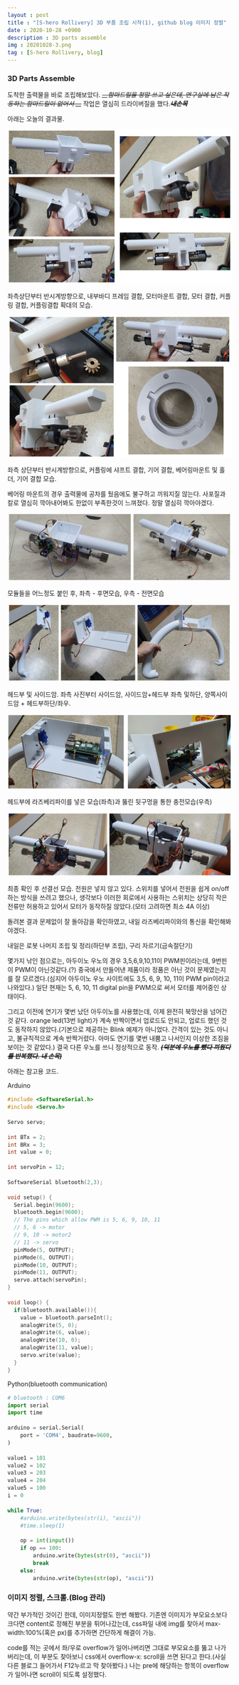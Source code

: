 ```yaml
---
layout : post
title : "[S-hero Rollivery] 3D 부품 조립 시작(1), github blog 이미지 정렬"
date : 2020-10-28 +0900
description : 3D parts assemble
img : 20201028-3.png
tag : [S-hero Rollivery, blog]
---
```


### 3D Parts Assemble

 도착한 출력물을 바로 조립해보았다. *~~__함마드릴을 정말 쓰고 싶은데, 연구실에 남은 작동하는 함마드릴이 없어서 __~~* 작업은 열심히 드라이버질을 했다.__~~*내손목*~~__

 아래는 오늘의 결과물.

![img1](https://raw.githubusercontent.com/ReaperMaKNaE/reapermaknae.github.io/main/assets/img/20201028-1.jpg)

좌측상단부터 반시계방향으로, 내부바디 프레임 결합, 모터마운트 결합, 모터 결합, 커플링 결합, 커플링결합 확대의 모습.

![img2](https://raw.githubusercontent.com/ReaperMaKNaE/reapermaknae.github.io/main/assets/img/20201028-2.png)

좌측 상단부터 반시계방향으로, 커플링에 샤프트 결합, 기어 결합, 베어링마운트 및 홀더, 기어 결합 모습.

 베어링 마운트의 경우 출력물에 공차를 뒀음에도 불구하고 끼워지질 않는다. 사포질과 칼로 열심히 깍아내어봐도 한없이 부족한것이 느껴졌다. 정말 열심히 깍아야겠다.

![img3](https://raw.githubusercontent.com/ReaperMaKNaE/reapermaknae.github.io/main/assets/img/20201028-3.png)

모듈들을 어느정도 붙인 후, 좌측 - 후면모습, 우측 - 전면모습

![img4](https://raw.githubusercontent.com/ReaperMaKNaE/reapermaknae.github.io/main/assets/img/20201028-4.png)

헤드부 및 사이드암. 좌측 사진부터 사이드암, 사이드암+헤드부 좌측 및하단, 양쪽사이드암 + 헤드부하단/좌우.

![img5](https://raw.githubusercontent.com/ReaperMaKNaE/reapermaknae.github.io/main/assets/img/20201028-5.png)

헤드부에 라즈베리파이를 넣은 모습(좌측)과 뚫린 뒷구멍을 통한 충전모습(우측)

![img6](https://raw.githubusercontent.com/ReaperMaKNaE/reapermaknae.github.io/main/assets/img/20201028-6.png)

 최종 확인 후 선결선 모습. 전원은 넣지 않고 있다. 스위치를 넣어서 전원을 쉽게 on/off하는 방식을 쓰려고 했으나, 생각보다 이러한 회로에서 사용하는 스위치는 상당히 작은 전류만 허용하고 있어서 모터가 동작하질 않았다.(모터 고려하면 최소 4A 이상)

 돌려본 결과 문제없이 잘 돌아감을 확인하였고, 내일 라즈베리파이와의 통신을 확인해봐야겠다.

 내일은 로봇 나머지 조립 및 정리(하단부 조립), 구리 자르기(금속절단기)



몇가지 낚인 점으로는, 아두이노 우노의 경우 3,5,6,9,10,11이 PWM핀이라는데, 9번핀이 PWM이 아닌것같다.(?) 중국에서 만들어낸 제품이라 정품은 아닌 것이 문제였는지를 잘 모르겠다.(심지어 아두이노 우노 사이트에도 3,5, 6, 9, 10, 11이 PWM pin이라고 나와있다.) 일단 현재는 5, 6, 10, 11 digital pin을 PWM으로 써서 모터를 제어중인 상태이다.

 그리고 이전에 연기가 몇번 났던 아두이노를 사용했는데, 이제 완전히 북망산을 넘어간 것 같다. orange led(13번 light)가 계속 반짝이면서 업로드도 안되고, 업로드 했던 것도 동작하지 않았다.(기본으로 제공하는 Blink 예제가 아니었다. 간격이 있는 것도 아니고, 불규칙적으로 계속 반짝거렸다. 아마도 연기를 몇번 내뿜고 나서인지 이상한 조짐을 보이는 것 같았다.) 결국 다른 우노를 쓰니 정상적으로 동작. ~~__*(덕분에 우노를 뺐다 끼웠다를 반복했다. 내 손목)*__~~



 아래는 참고용 코드.

Arduino

```C
#include <SoftwareSerial.h>
#include <Servo.h>

Servo servo;

int BTx = 2;
int BRx = 3;
int value = 0;

int servoPin = 12;

SoftwareSerial bluetooth(2,3);

void setup() {
  Serial.begin(9600);
  bluetooth.begin(9600);
  // The pins which allow PWM is 5, 6, 9, 10, 11
  // 5, 6 -> motor
  // 9, 10 -> motor2
  // 11 -> servo
  pinMode(5, OUTPUT);
  pinMode(6, OUTPUT);
  pinMode(10, OUTPUT);
  pinMode(11, OUTPUT);
  servo.attach(servoPin);
}

void loop() {
  if(bluetooth.available()){
    value = bluetooth.parseInt();
    analogWrite(5, 0);
    analogWrite(6, value);
    analogWrite(10, 0);
    analogWrite(11, value);
    servo.write(value);
  }
}
```



Python(bluetooth communication)

```python
# bluetooth : COM6
import serial
import time

arduino = serial.Serial(
    port = 'COM4', baudrate=9600,
)

value1 = 101
value2 = 102
value3 = 203
value4 = 204
value5 = 100
i = 0

while True:
    #arduino.write(bytes(str(i), "ascii"))
    #time.sleep(1)

    op = int(input())
    if op == 100:
        arduino.write(bytes(str(0), "ascii"))
        break
    else:
        arduino.write(bytes(str(op), "ascii"))
```



### 이미지 정렬, 스크롤.(Blog 관리)

 약간 부가적인 것이긴 한데, 이미지정렬도 한번 해봤다. 기존엔 이미지가 부모요소보다 크다면 content로 정해진 부분을 튀어나갔는데, css파일 내에 img를 찾아서 max-width:100%(혹은 px)를 추가하면 간단하게 해결이 가능.



 code를 적는 곳에서 좌/우로 overflow가 일어나버리면 그대로 부모요소를 뚫고 나가버리는데, 이 부분도 찾아보니 css에서 overflow-x: scroll을 쓰면 된다고 한다.(사실 다른 블로그 들어가서 F12누르고 막 찾아봤다.) 나는 pre에 해당하는 항목이 overflow가 일어나면 scroll이 되도록 설정했다.
